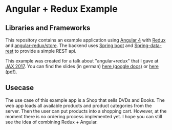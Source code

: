 # Angular + Redux Example

## Libraries and Frameworks
This repository contains an example application using [Angular 4](https://angular.io/) with
[Redux](http://redux.js.org/docs/introduction/) and [angular-redux/store](https://github.com/angular-redux/store).
The backend uses [Spring boot](https://projects.spring.io/spring-boot/) and
[Spring-data-rest](http://projects.spring.io/spring-data-rest/) to provide a simple REST api.

This example was created for a talk about "angular+redux" that I gave at
[JAX 2017](https://jax.de/session/angular-anwendungen-mit-redux/). You can find the slides (in german)
[here (google docs)](https://docs.google.com/presentation/d/1JeRlmAw9v3RYmTZTzXyJHLTUshM1PY4zKazqBzNI384/edit?usp=sharing)
or [here (pdf)](./angular_redux_manuel_mauky.pdf).

## Usecase
The use case of this example app is a Shop that sells DVDs and Books. The web app loads all available
products and product categories from the server. Then the user can put products into a shopping cart.
However, at the moment there is no ordering process implemented yet.
I hope you can still see the idea of combining Redux + Angular.


